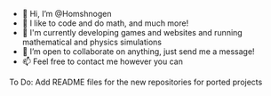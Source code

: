 - 👋 Hi, I’m @Homshnogen
- 👀 I like to code and do math, and much more!
- 🌱 I'm currently developing games and websites and running mathematical and physics simulations
- 💞️ I’m open to collaborate on anything, just send me a message!
- 📫 Feel free to contact me however you can

To Do: Add README files for the new repositories for ported projects
<!---
Homshnogen/Homshnogen is a ✨ special ✨ repository because its `README.md` (this file) appears on your GitHub profile.
You can click the Preview link to take a look at your changes.
--->
